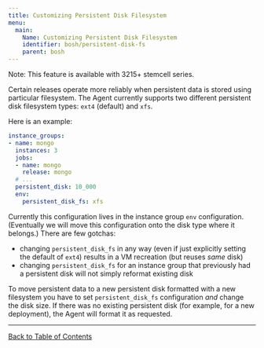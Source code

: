 ```yaml
---
title: Customizing Persistent Disk Filesystem
menu:
  main:
    Name: Customizing Persistent Disk Filesystem
    identifier: bosh/persistent-disk-fs
    parent: bosh
---
```


<p class="note">Note: This feature is available with 3215+ stemcell series.</p>

Certain releases operate more reliably when persistent data is stored using particular filesystem. The Agent currently supports two different persistent disk filesystem types: `ext4` (default) and `xfs`.

Here is an example:

```yaml
instance_groups:
- name: mongo
  instances: 3
  jobs:
  - name: mongo
    release: mongo
  # ...
  persistent_disk: 10_000
  env:
    persistent_disk_fs: xfs
```

Currently this configuration lives in the instance group `env` configuration. (Eventually we will move this configuration onto the disk type where it belongs.) There are few gotchas:

- changing `persistent_disk_fs` in any way (even if just explicitly setting the default of `ext4`) results in a VM recreation (but reuses *same* disk)
- changing `persistent_disk_fs` for an instance group that previously had a persistent disk will not simply reformat existing disk

To move persistent data to a new persistent disk formatted with a new filesystem you have to set `persistent_disk_fs` configuration *and* change the disk size. If there was no existing persistent disk (for example, for a new deployment), the Agent will format it as requested.

---
[Back to Table of Contents](index.html#deployment-config)
